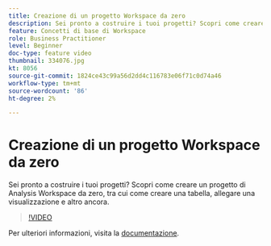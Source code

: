 ```yaml
---
title: Creazione di un progetto Workspace da zero
description: Sei pronto a costruire i tuoi progetti? Scopri come creare un progetto di Analysis Workspace da zero, tra cui come creare una tabella, allegare una visualizzazione e altro ancora.
feature: Concetti di base di Workspace
role: Business Practitioner
level: Beginner
doc-type: feature video
thumbnail: 334076.jpg
kt: 8056
source-git-commit: 1824ce43c99a56d2dd4c116783e06f71c0d74a46
workflow-type: tm+mt
source-wordcount: '86'
ht-degree: 2%

---
```



# Creazione di un progetto Workspace da zero

Sei pronto a costruire i tuoi progetti? Scopri come creare un progetto di Analysis Workspace da zero, tra cui come creare una tabella, allegare una visualizzazione e altro ancora.

>[!VIDEO](https://video.tv.adobe.com/v/334076/?quality=12&learn=on)

Per ulteriori informazioni, visita la [documentazione](https://experienceleague.adobe.com/docs/analytics/analyze/analysis-workspace/home.html?lang=en).
